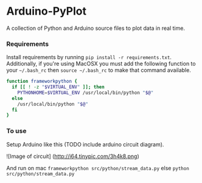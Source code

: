 # Arduino-PyPlot
A collection of Python and Arduino source files to plot data in real time.


### Requirements
Install requirements by running `pip install -r requirements.txt`. Additionally, if you're using MacOSX you must add the following function to your `~/.bash_rc` then `source ~/.bash_rc` to make that command available.

```bash
function frameworkpython {
  if [[ ! -z "$VIRTUAL_ENV" ]]; then
    PYTHONHOME=$VIRTUAL_ENV /usr/local/bin/python "$@"
  else
    /usr/local/bin/python "$@"
  fi
}
```

### To use
Setup Arduino like this (TODO include arduino circuit diagram). 

![Image of circuit]
(http://i64.tinypic.com/3h4k8.png)


And run on mac `frameworkpython src/python/stream_data.py` else `python src/python/stream_data.py`
